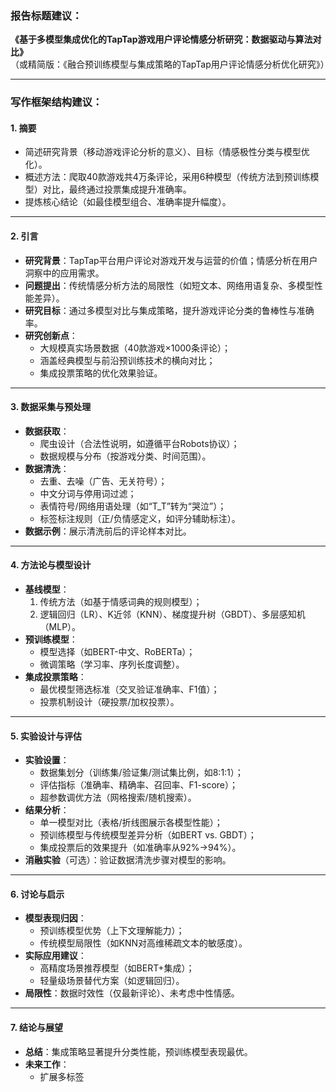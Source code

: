 ### 报告标题建议：
**《基于多模型集成优化的TapTap游戏用户评论情感分析研究：数据驱动与算法对比》**  
（或精简版：《融合预训练模型与集成策略的TapTap用户评论情感分析优化研究》）

---

### 写作框架结构建议：

#### **1. 摘要**  
- 简述研究背景（移动游戏评论分析的意义）、目标（情感极性分类与模型优化）。  
- 概述方法：爬取40款游戏共4万条评论，采用6种模型（传统方法到预训练模型）对比，最终通过投票集成提升准确率。  
- 提炼核心结论（如最佳模型组合、准确率提升幅度）。

---

#### **2. 引言**  
- **研究背景**：TapTap平台用户评论对游戏开发与运营的价值；情感分析在用户洞察中的应用需求。  
- **问题提出**：传统情感分析方法的局限性（如短文本、网络用语复杂、多模型性能差异）。  
- **研究目标**：通过多模型对比与集成策略，提升游戏评论分类的鲁棒性与准确率。  
- **研究创新点**：  
  - 大规模真实场景数据（40款游戏×1000条评论）；  
  - 涵盖经典模型与前沿预训练技术的横向对比；  
  - 集成投票策略的优化效果验证。

---

#### **3. 数据采集与预处理**  
- **数据获取**：  
  - 爬虫设计（合法性说明，如遵循平台Robots协议）；  
  - 数据规模与分布（按游戏分类、时间范围）。  
- **数据清洗**：  
  - 去重、去噪（广告、无关符号）；  
  - 中文分词与停用词过滤；  
  - 表情符号/网络用语处理（如“T_T”转为“哭泣”）；  
  - 标签标注规则（正/负情感定义，如评分辅助标注）。  
- **数据示例**：展示清洗前后的评论样本对比。

---

#### **4. 方法论与模型设计**  
- **基线模型**：  
  1. 传统方法（如基于情感词典的规则模型）；  
  2. 逻辑回归（LR）、K近邻（KNN）、梯度提升树（GBDT）、多层感知机（MLP）。  
- **预训练模型**：  
  - 模型选择（如BERT-中文、RoBERTa）；  
  - 微调策略（学习率、序列长度调整）。  
- **集成投票策略**：  
  - 最优模型筛选标准（交叉验证准确率、F1值）；  
  - 投票机制设计（硬投票/加权投票）。

---

#### **5. 实验设计与评估**  
- **实验设置**：  
  - 数据集划分（训练集/验证集/测试集比例，如8:1:1）；  
  - 评估指标（准确率、精确率、召回率、F1-score）；  
  - 超参数调优方法（网格搜索/随机搜索）。  
- **结果分析**：  
  - 单一模型对比（表格/折线图展示各模型性能）；  
  - 预训练模型与传统模型差异分析（如BERT vs. GBDT）；  
  - 集成投票后的效果提升（如准确率从92%→94%）。  
- **消融实验**（可选）：验证数据清洗步骤对模型的影响。

---

#### **6. 讨论与启示**  
- **模型表现归因**：  
  - 预训练模型优势（上下文理解能力）；  
  - 传统模型局限性（如KNN对高维稀疏文本的敏感度）。  
- **实际应用建议**：  
  - 高精度场景推荐模型（如BERT+集成）；  
  - 轻量级场景替代方案（如逻辑回归）。  
- **局限性**：数据时效性（仅最新评论）、未考虑中性情感。

---

#### **7. 结论与展望**  
- **总结**：集成策略显著提升分类性能，预训练模型表现最优。  
- **未来工作**：  
  - 扩展多标签